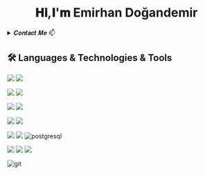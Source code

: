  <h1 align="center"> 𝐇𝐢,𝐈'𝐦 Emirhan Doğandemir </h1>
<details>
<summary> 𝑪𝒐𝒏𝒕𝒂𝒄𝒕 𝑴𝒆 📫</summary>

👔 [![Linkedin Badge](https://img.shields.io/badge/LinkedIn-0077B5?style=badge&logo=linkedin&logoColor=white)](https://www.linkedin.com/in/emirhan-doğandemir-2294b0201/) 
</details>

## 🛠 Languages & Technologies & Tools 

<img src="https://img.shields.io/badge/C%23-239120?style=for-the-badge&logo=c-sharp&logoColor=white"></img>
<img src="https://img.shields.io/badge/.NETCore-black?style=for-the-badge&logo=.net&logoColor=white"></img>

<img src="https://img.shields.io/badge/Java-ED8B00?style=for-the-badge&logo=java&logoColor=white"></img>
<img src="https://img.shields.io/badge/Spring-6DB33F?style=for-the-badge&logo=spring&logoColor=white"></img>

<img src="https://img.shields.io/badge/React-20232A?style=for-the-badge&logo=react&logoColor=61DAFB"></img>
<img src="https://img.shields.io/badge/Redux-593D88?style=for-the-badge&logo=redux&logoColor=white"></img>

<img src="https://img.shields.io/badge/JavaScript-F7DF1E?style=for-the-badge&logo=javascript&logoColor=black"></img>
<img src="https://img.shields.io/badge/TypeScript-007ACC?style=for-the-badge&logo=typescript&logoColor=white"></img>

<img src="https://img.shields.io/badge/Microsoft_SQL_Server-CC2927?style=for-the-badge&logo=microsoft-sql-server&logoColor=white"></img>
<img src="https://img.shields.io/badge/MongoDB-4EA94B?style=for-the-badge&logo=mongodb&logoColor=white"></img>
<img src="https://img.shields.io/badge/postgresql-336791.svg?style=for-the-badge&logo=postgresql&logoColor=black" alt="postgresql">

<img src="https://img.shields.io/badge/HTML5-E34F26?style=for-the-badge&logo=html5&logoColor=white"></img>
<img src="https://img.shields.io/badge/CSS3-1572B6?style=for-the-badge&logo=css3&logoColor=white"></img>
<img src="https://img.shields.io/badge/Bootstrap-563D7C?style=for-the-badge&logo=bootstrap&logoColor=white"></img>

<img src="https://img.shields.io/badge/git-F05032.svg?style=for-the-badge&logo=git&logoColor=white" alt="git">





 
